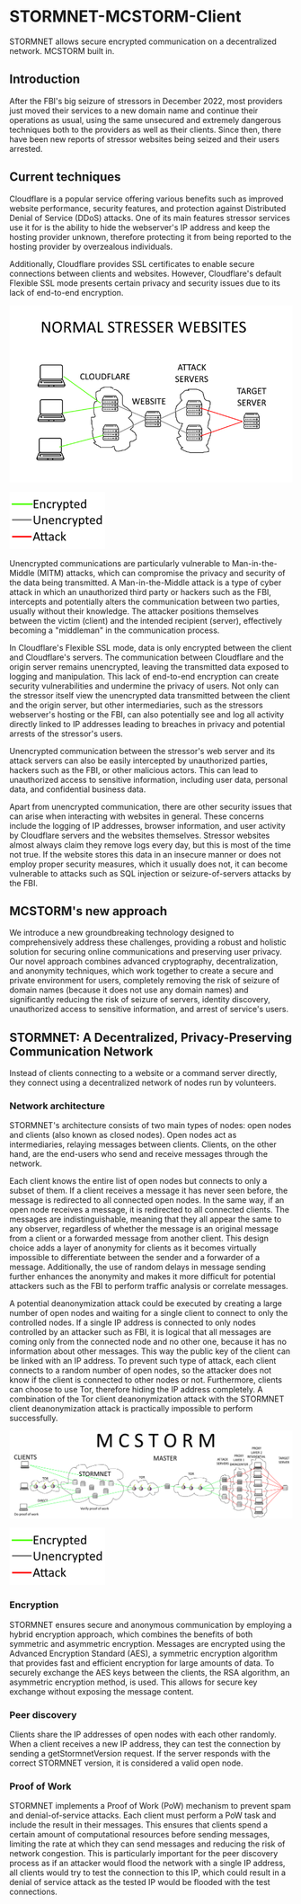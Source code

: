 # STORMNET-MCSTORM-Client
STORMNET allows secure encrypted communication on a decentralized network. MCSTORM built in.



## Introduction

After the FBI's big seizure of stressors in December 2022, most providers just moved their services to a new domain name and continue their operations as usual, using the same unsecured and extremely dangerous techniques both to the providers as well as their clients. Since then, there have been new reports of stressor websites being seized and their users arrested.



## Current techniques

Cloudflare is a popular service offering various benefits such as improved website performance, security features, and protection against Distributed Denial of Service (DDoS) attacks. One of its main features stressor services use it for is the ability to hide the webserver's IP address and keep the hosting provider unknown, therefore protecting it from being reported to the hosting provider by overzealous individuals.

Additionally, Cloudflare provides SSL certificates to enable secure connections between clients and websites. However, Cloudflare's default Flexible SSL mode presents certain privacy and security issues due to its lack of end-to-end encryption.

![Stresser website using cloudflare](image/stresser-cloudflare.png)

![Legend](image/legend.png)



Unencrypted communications are particularly vulnerable to Man-in-the-Middle (MITM) attacks, which can compromise the privacy and security of the data being transmitted. A Man-in-the-Middle attack is a type of cyber attack in which an unauthorized third party or hackers such as the FBI, intercepts and potentially alters the communication between two parties, usually without their knowledge. The attacker positions themselves between the victim (client) and the intended recipient (server), effectively becoming a "middleman" in the communication process.

In Cloudflare's Flexible SSL mode, data is only encrypted between the client and Cloudflare's servers. The communication between Cloudflare and the origin server remains unencrypted, leaving the transmitted data exposed to logging and manipulation. This lack of end-to-end encryption can create security vulnerabilities and undermine the privacy of users. Not only can the stressor itself view the unencrypted data transmitted between the client and the origin server, but other intermediaries, such as the stressors webserver's hosting or the FBI, can also potentially see and log all activity directly linked to IP addresses leading to breaches in privacy and potential arrests of the stressor's users.

Unencrypted communication between the stressor's web server and its attack servers can also be easily intercepted by unauthorized parties,  hackers such as the FBI, or other malicious actors. This can lead to unauthorized access to sensitive information, including user data, personal data, and confidential business data.

Apart from unencrypted communication, there are other security issues that can arise when interacting with websites in general. These concerns include the logging of IP addresses, browser information, and user activity by Cloudflare servers and the websites themselves. Stressor websites almost always claim they remove logs every day, but this is most of the time not true. If the website stores this data in an insecure manner or does not employ proper security measures, which it usually does not, it can become vulnerable to attacks such as SQL injection or seizure-of-servers attacks by the FBI.



## MCSTORM's new approach

We introduce a new groundbreaking technology designed to comprehensively address these challenges, providing a robust and holistic solution for securing online communications and preserving user privacy. Our novel approach combines advanced cryptography, decentralization, and anonymity techniques, which work together to create a secure and private environment for users, completely removing the risk of seizure of domain names (because it does not use any domain names) and significantly reducing the risk of seizure of servers, identity discovery, unauthorized access to sensitive information, and arrest of service's users.



## STORMNET: A Decentralized, Privacy-Preserving Communication Network

Instead of clients connecting to a website or a command server directly, they connect using a decentralized network of nodes run by volunteers.

### Network architecture

STORMNET's architecture consists of two main types of nodes: open nodes and clients (also known as closed nodes). Open nodes act as intermediaries, relaying messages between clients. Clients, on the other hand, are the end-users who send and receive messages through the network.

Each client knows the entire list of open nodes but connects to only a subset of them. If a client receives a message it has never seen before, the message is redirected to all connected open nodes. In the same way, if an open node receives a message, it is redirected to all connected clients. The messages are indistinguishable, meaning that they all appear the same to any observer, regardless of whether the message is an original message from a client or a forwarded message from another client. This design choice adds a layer of anonymity for clients as it becomes virtually impossible to differentiate between the sender and a forwarder of a message. Additionally, the use of random delays in message sending further enhances the anonymity and makes it more difficult for potential attackers such as the FBI to perform traffic analysis or correlate messages.

A potential deanonymization attack could be executed by creating a large number of open nodes and waiting for a single client to connect to only the controlled nodes. If a single IP address is connected to only nodes controlled by an attacker such as FBI, it is logical that all messages are coming only from the connected node and no other one, because it has no information about other messages. This way the public key of the client can be linked with an IP address. To prevent such type of attack, each client connects to a random number of open nodes, so the attacker does not know if the client is connected to other nodes or not. Furthermore, clients can choose to use Tor, therefore hiding the IP address completely. A combination of the Tor client deanonymization attack with the STORMNET client deanonymization attack is practically impossible to perform successfully.



![MCSTORM using STORMNET](image/STORMNET-mcstorm.png)

![Legend](image/legend.png)



### Encryption

STORMNET ensures secure and anonymous communication by employing a hybrid encryption approach, which combines the benefits of both symmetric and asymmetric encryption. Messages are encrypted using the Advanced Encryption Standard (AES), a symmetric encryption algorithm that provides fast and efficient encryption for large amounts of data. To securely exchange the AES keys between the clients, the RSA algorithm, an asymmetric encryption method, is used. This allows for secure key exchange without exposing the message content.

### Peer discovery

Clients share the IP addresses of open nodes with each other randomly. When a client receives a new IP address, they can test the connection by sending a getStormnetVersion request. If the server responds with the correct STORMNET version, it is considered a valid open node.

### Proof of Work

STORMNET implements a Proof of Work (PoW) mechanism to prevent spam and denial-of-service attacks. Each client must perform a PoW task and include the result in their messages. This ensures that clients spend a certain amount of computational resources before sending messages, limiting the rate at which they can send messages and reducing the risk of network congestion. This is particularly important for the peer discovery process as if an attacker would flood the network with a single IP address, all clients would try to test the connection to this IP, which could result in a denial of service attack as the tested IP would be flooded with the test connections.





